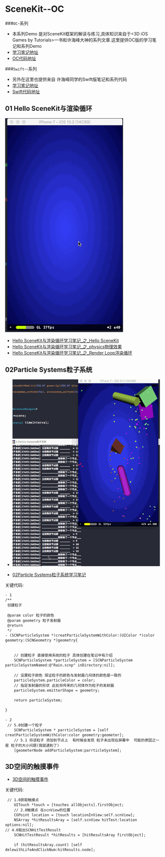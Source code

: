# SceneKit--OC
###```OC```-系列 
- 本系列Demo 是对SceneKit框架的解读与练习,具体知识来自于<3D iOS Games by Tutorials>一书和许海峰大神的系列文章.这里提供OC版的学习笔记和系列Demo
- [学习笔记地址](http://www.jianshu.com/nb/16248275)
- [OC代码地址](https://github.com/GitHubYYBS/SceneKit--OC)

###```Swift```--系列
- 另外在这里也提供来自 许海峰同学的Swift版笔记和系列代码
- [学习笔记地址](http://www.jianshu.com/nb/11408621)
- [Swift代码地址](https://github.com/XanderXu/3D-iOS-Games-by-Tutorials-code)

## 01 Hello SceneKit与渲染循环
![image](https://github.com/GitHubYYBS/SceneKit-OC/blob/master/1.Hello%20SceneKit%E4%B8%8E%E6%B8%B2%E6%9F%93%E5%BE%AA%E7%8E%AF.gif?raw=true)

- [Hello SceneKit与渲染循环学习笔记_之_Hello SceneKit](http://www.jianshu.com/p/e0ef96c54980)
- [Hello SceneKit与渲染循环学习笔记_之_physics物理效果](http://www.jianshu.com/p/9a98da14bde0)
- [Hello SceneKit与渲染循环学习笔记_之_Render Loop渲染循环](http://www.jianshu.com/p/7f832554b8b4)


## 02Particle Systems粒子系统
- ![Particle Systems粒子系统](https://github.com/GitHubYYBS/SceneKit-OC/blob/master/2.Particle%20Systems%E7%B2%92%E5%AD%90%E7%B3%BB%E7%BB%9F.gif?raw=true)

- [02Particle Systems粒子系统学习笔记](http://www.jianshu.com/p/6bae9414e0db)


关键代码:
````
- 1
/**
 创建粒子
 
 @param color 粒子的颜色
 @param geometry 粒子发射器
 @return
 */
- (SCNParticleSystem *)creatParticleSystemWithColor:(UIColor *)color geometry:(SCNGeometry *)geometry{
    
    
    // 创建粒子 直接使用系统的粒子 具体创建在笔记中有介绍
    SCNParticleSystem *particleSystem = [SCNParticleSystem particleSystemNamed:@"Rain.scnp" inDirectory:nil];
    
    // 设置粒子颜色 保证粒子的颜色与发射器几何体的颜色是一致的
    particleSystem.particleColor = color;
    // 指定发射器的形状 此处将传来的几何体作为粒子的发射器
    particleSystem.emitterShape = geometry;
    
    return particleSystem;
    
}

- 2
 // 5.0创建一个粒子
    SCNParticleSystem * parrticleSystem = [self creatParticleSystemWithColor:color geometry:geometer];
    // 5.1 将该粒子 添加到节点上  有时候会发现 粒子未出现在屏幕中  可能的原因之一是 粒子的大小问题(我就遇到了)
    [geometerNode addParticleSystem:parrticleSystem];

````
## 3D空间的触摸事件


- [3D空间的触摸事件](http://www.jianshu.com/p/7fbf5000213b)

关键代码:
````
 // 1.0获取触摸点
    UITouch *touch = [touches allObjects].firstObject;
    // 2.0触摸点 在scnView的位置
    CGPoint location = [touch locationInView:self.scnView];
    NSArray *hitResultsAray = [self.scnView hitTest:location options:nil];
// 4.0取出SCNHitTestResult
    SCNHitTestResult *hitResults = [hitResultsAray firstObject];
    
    if (hitResultsAray.count) [self delewithLifeAndClickNum:hitResults.node];

````
